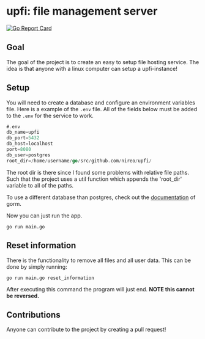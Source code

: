 # upfi: file management server

[![Go Report Card](https://goreportcard.com/badge/github.com/nireo/upfi)](https://goreportcard.com/report/github.com/nireo/upfi)

## Goal

The goal of the project is to create an easy to setup file hosting service. The idea is that anyone with a linux computer can setup a upfi-instance!


## Setup

You will need to create a database and configure an environment variables file. Here is a example of the `.env` file. All of the fields below must be added to the `.env` for the service to work.

```go
#.env
db_name=upfi
db_port=5432
db_host=localhost
port=8080
db_user=postgres
root_dir=/home/username/go/src/github.com/nireo/upfi/
```

The root dir is there since I found some problems with relative file paths. Such that the project uses a util function which appends the 'root_dir' variable to all of the paths.

To use a different database than postgres, check out the [documentation](https://gorm.io/docs/connecting_to_the_database.html) of gorm.


Now you can just run the app.

```
go run main.go
```

## Reset information

There is the functionality to remove all files and all user data. This can be done by simply running:

```
go run main.go reset_information
```

After executing this command the program will just end. **NOTE this cannot be reversed.**

## Contributions

Anyone can contribute to the project by creating a pull request!
